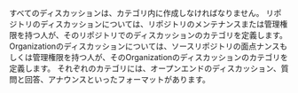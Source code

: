 すべてのディスカッションは、カテゴリ内に作成しなければなりません。 リポジトリのディスカッションについては、リポジトリのメンテナンスまたは管理権限を持つ人が、そのリポジトリでのディスカッションのカテゴリを定義します。 Organizationのディスカッションについては、ソースリポジトリの面点ナンスもしくは管理権限を持つ人が、そのOrganizationのディスカッションのカテゴリを定義します。 それぞれのカテゴリには、オープンエンドのディスカッション、質問と回答、アナウンスといったフォーマットがあります。

